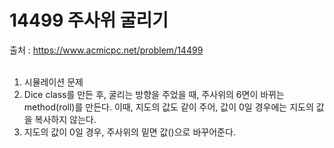 # 14499 주사위 굴리기
출처 : https://www.acmicpc.net/problem/14499 <br><br>

1. 시뮬레이션 문제 <br>
2. Dice class를 만든 후, 굴리는 방향을 주었을 때, 주사위의 6면이 바뀌는 method(roll)를 만든다. 
이때, 지도의 값도 같이 주어, 값이 0일 경우에는 지도의 값을 복사하지 않는다. <br>
3. 지도의 값이 0일 경우, 주사위의 밑면 값()으로 바꾸어준다.
